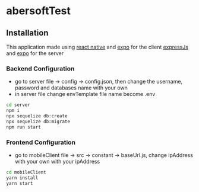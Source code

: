 # abersoftTest

## Installation

This application made using
[react native](https://reactnative.dev/docs/getting-started) and
[expo](https://docs.expo.io/get-started/installation/) for the client
[expressJs](https://expressjs.com/en/starter/installing.html) and
[expo](https://sequelize.org/master/manual/getting-started.html) for the server

### Backend Configuration

-  go to server file -> config -> config.json, then change the username,
   password and databases name with your own
-  in server file change envTemplate file name become .env

```bash
cd server
npm i
npx sequelize db:create
npx sequelize db:migrate
npm run start
```

### Frontend Configuration

-  go to mobileClient file -> src -> constant -> baseUrl.js, change ipAddress
   with your own with your ipAddress

```bash
cd mobileClient
yarn install
yarn start
```
